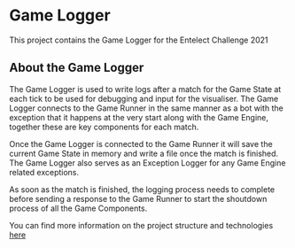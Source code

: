 # Game Logger

This project contains the Game Logger for the Entelect Challenge 2021

## About the Game Logger

The Game Logger is used to write logs after a match for the Game State at each tick to be used for debugging and input for the visualiser. The Game Logger connects to the Game Runner
in the same manner as a bot with the exception that it happens at the very start along with the Game Engine, together these are key components for each match.

Once the Game Logger is connected to the Game Runner it will save the current Game State in memory and write a file once the match is finished. The Game Logger 
also serves as an Exception Logger for any Game Engine related exceptions.

As soon as the match is finished, the logging process needs to complete before sending a response to the Game Runner to start the shoutdown process of all the Game Components.

You can find more information on the project structure and technologies [here](technical.md) 